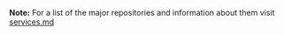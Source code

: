 **Note:** For a list of the major repositories and information about them visit [services.md](https://github.com/openstax/book-tools/blob/new-book-tools/services.md)
